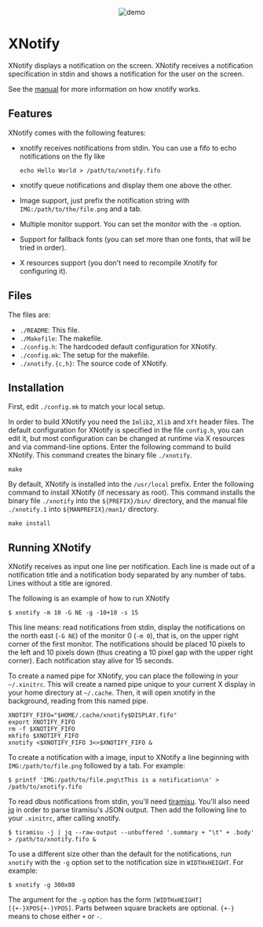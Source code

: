 <p align="center">
  <img src="https://user-images.githubusercontent.com/63266536/93797439-c65d0680-fc2b-11ea-80e3-10bbd6f65dcb.gif", title="demo"/>
</p>

# XNotify

XNotify displays a notification on the screen.
XNotify receives a notification specification in stdin and shows a
notification for the user on the screen.

See the [manual](https://github.com/phillbush/xnotify/wiki) for more information on how xnotify works.


## Features

XNotify comes with the following features:

* xnotify receives notifications from stdin.
  You can use a fifo to echo notifications on the fly like

  `echo Hello World > /path/to/xnotify.fifo`

* xnotify queue notifications and display them one above the other.

* Image support, just prefix the notification string with `IMG:/path/to/the/file.png` and a tab.

* Multiple monitor support.  You can set the monitor with the `-m` option.

* Support for fallback fonts (you can set more than one fonts, that will be tried in order).

* X resources support (you don't need to recompile Xnotify for configuring it).


## Files

The files are:

* `./README`:           This file.
* `./Makefile`:         The makefile.
* `./config.h`:         The hardcoded default configuration for XNotify.
* `./config.mk`:        The setup for the makefile.
* `./xnotify.{c,h}`:    The source code of XNotify.


## Installation

First, edit `./config.mk` to match your local setup.

In order to build XNotify you need the `Imlib2`, `Xlib` and `Xft` header files.
The default configuration for XNotify is specified in the file `config.h`,
you can edit it, but most configuration can be changed at runtime via
X resources and via command-line options.
Enter the following command to build XNotify.
This command creates the binary file `./xnotify`.

	make

By default, XNotify is installed into the `/usr/local` prefix.  Enter the
following command to install XNotify (if necessary as root).  This command
installs the binary file `./xnotify` into the `${PREFIX}/bin/` directory, and
the manual file `./xnotify.1` into `${MANPREFIX}/man1/` directory.

	make install


## Running XNotify

XNotify receives as input one line per notification.
Each line is made out of a notification title and a notification body separated by any number of tabs.
Lines without a title are ignored.

The following is an example of how to run XNotify

	$ xnotify -m 10 -G NE -g -10+10 -s 15

This line means: read notifications from stdin, display
the notifications on the north east (`-G NE`) of the monitor 0 (`-m 0`),
that is, on the upper right corner of the first monitor.  The
notifications should be placed 10 pixels to the left and 10 pixels
down (thus creating a 10 pixel gap with the upper right corner).
Each notification stay alive for 15 seconds.

To create a named pipe for XNotify, you can place the following in your `~/.xinitrc`.
This will create a named pipe unique to your current X display in your home directory at `~/.cache`.
Then, it will open xnotify in the background, reading from this named pipe.

	XNOTIFY_FIFO="$HOME/.cache/xnotify$DISPLAY.fifo"
	export XNOTIFY_FIFO
	rm -f $XNOTIFY_FIFO
	mkfifo $XNOTIFY_FIFO
	xnotify <$XNOTIFY_FIFO 3<>$XNOTIFY_FIFO &

To create a notification with a image, input to XNotify a line beginning
with `IMG:/path/to/file.png` followed by a tab.  For example:

	$ printf 'IMG:/path/to/file.png\tThis is a notification\n' > /path/to/xnotify.fifo

To read dbus notifications from stdin, you'll need [tiramisu](https://github.com/Sweets/tiramisu).
You'll also need [jq](https://stedolan.github.io/jq/) in order to parse tiramisu's JSON output.
Then add the following line to your `.xinitrc`, after calling xnotify.

	$ tiramisu -j | jq --raw-output --unbuffered '.summary + "\t" + .body' > /path/to/xnotify.fifo &

To use a different size other than the default for the notifications,
run `xnotify` with the `-g` option set to the notification size in
`WIDTHxHEIGHT`.  For example:

	$ xnotify -g 300x80

The argument for the `-g` option has the form `[WIDTHxHEIGHT][{+-}XPOS{+-}YPOS]`.
Parts between square brackets are optional.
`{+-}` means to chose either `+` or `-`.
